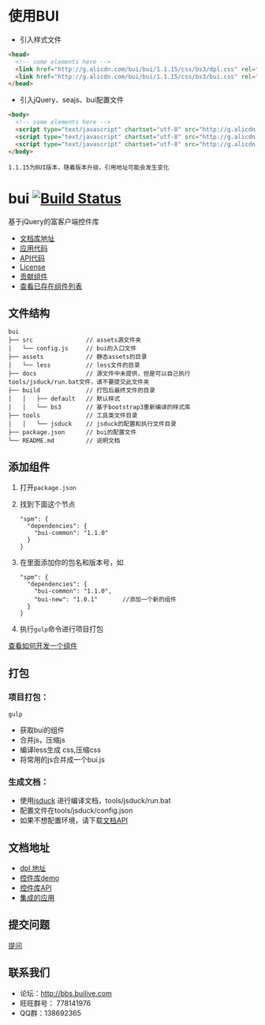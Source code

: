 # 使用BUI

* 引入样式文件

```html
<head>
  <!-- some elements here -->
  <link href="http://g.alicdn.com/bui/bui/1.1.15/css/bs3/dpl.css" rel="stylesheet">
  <link href="http://g.alicdn.com/bui/bui/1.1.15/css/bs3/bui.css" rel="stylesheet">
</head>
```
* 引入jQuery、seajs、bui配置文件

```html
<body>
  <!-- some elements here -->
  <script type="text/javascript" chartset="utf-8" src="http://g.alicdn.com/fi/bui/jquery-1.8.1.min.js"></script>
  <script type="text/javascript" chartset="utf-8" src="http://g.alicdn.com/bui/seajs/2.3.0/sea.js"></script>
  <script type="text/javascript" chartset="utf-8" src="http://g.alicdn.com/bui/bui/1.1.15/config-min.js"></script>
</body>
```

`1.1.15为BUI版本，随着版本升级，引用地址可能会发生变化`


# bui [![Build Status](https://api.travis-ci.org/buiteam/bui.png)](https://api.travis-ci.org/buiteam/bui)

基于jQuery的富客户端控件库
- [文档库地址](http://www.builive.com/)
- [应用代码](https://github.com/dxq613/bui-default)
- [API代码](https://github.com/dxq613/bui-docs)
- [License](LICENSE.md)
- [贡献组件](CONTRIBUTING.md)
- [查看已存在组件列表](http://spmjs.io/search?q=bui)

## 文件结构

```
bui
├── src               // assets源文件夹
│   └── config.js     // bui的入口文件
├── assets            // 静态assets的目录
│   └── less          // less文件的目录
├── docs              // 源文件中未提供，但是可以自己执行 tools/jsduck/run.bat文件，请不要提交此文件夹
├── build             // 打包后最终文件的目录
│   │   ├── default   // 默认样式
│   │   └── bs3       // 基于bootstrap3重新编译的样式库
├── tools             // 工具类文件目录
│   │   └── jsduck    // jsduck的配置和执行文件目录
├── package.json      // bui的配置文件
└── README.md         // 说明文档
```

## 添加组件

1. 打开`package.json`
2. 找到下面这个节点

   ```
   "spm": {
     "dependencies": {
       "bui-common": "1.1.0"
     }
   }
   ```
   
3. 在里面添加你的包名和版本号，如  

   ```
   "spm": {
     "dependencies": {
       "bui-common": "1.1.0",
       "bui-new": "1.0.1"       //添加一个新的组件
     }
   }
   ```
4. 执行`gulp`命令进行项目打包

[查看如何开发一个组件](CONTRIBUTING.md)
 

## 打包

### 项目打包：

```
gulp
```

- 获取bui的组件
- 合并js，压缩js
- 编译less生成 css,压缩css
- 将常用的js合并成一个bui.js

### 生成文档：

- 使用[jsduck](https://github.com/senchalabs/jsduck) 进行编译文档，tools/jsduck/run.bat
- 配置文件在tools/jsduck/config.json
- 如果不想配置环境，请下载[文档API](https://github.com/dxq613/bui-docs)

## 文档地址

- [dpl 地址](http://www.builive.com/)
- [控件库demo](http://www.builive.com/demo/index.php)
- [控件库API](http://www.builive.com/docs/index.html)
- [集成的应用](http://www.builive.com/application/back.php)

## 提交问题

[提问](https://github.com/buiteam/bui/issues)


## 联系我们

- 论坛：http://bbs.builive.com
- 旺旺群号： 778141976
- QQ群：138692365
